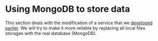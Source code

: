 # Using MongoDB to store data

This section deals with the modification of a service that we [developed earlier](4_service_with_pipelines.md). 
We will try to make it more reliable by replacing all local files storages with the real database (MongoDB).

